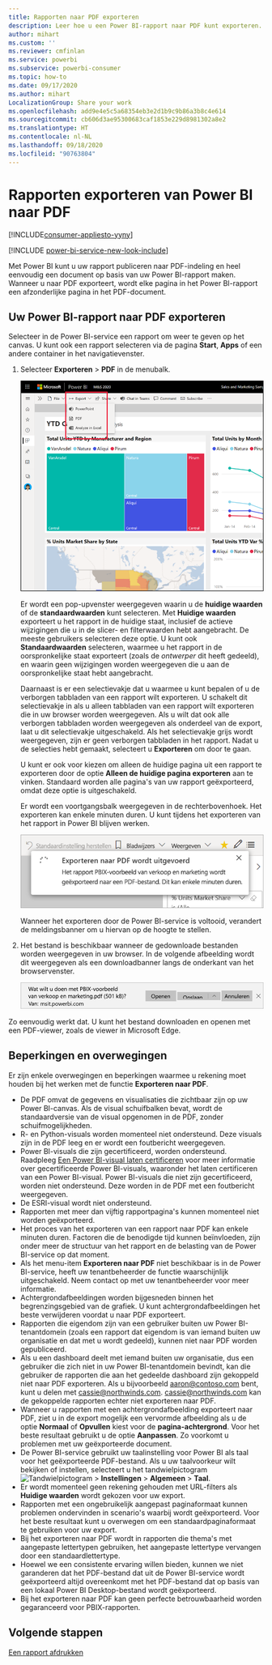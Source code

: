 ```yaml
---
title: Rapporten naar PDF exporteren
description: Leer hoe u een Power BI-rapport naar PDF kunt exporteren.
author: mihart
ms.custom: ''
ms.reviewer: cmfinlan
ms.service: powerbi
ms.subservice: powerbi-consumer
ms.topic: how-to
ms.date: 09/17/2020
ms.author: mihart
LocalizationGroup: Share your work
ms.openlocfilehash: add9e4e5c5a68354eb3e2d1b9c9b86a3b8c4e614
ms.sourcegitcommit: cb606d3ae95300683caf1853e229d8981302a8e2
ms.translationtype: HT
ms.contentlocale: nl-NL
ms.lasthandoff: 09/18/2020
ms.locfileid: "90763804"
---
```

# <a name="export-reports-from-power-bi-to-pdf"></a>Rapporten exporteren van Power BI naar PDF

[!INCLUDE[consumer-appliesto-yyny](../includes/consumer-appliesto-yyny.md)]

[!INCLUDE [power-bi-service-new-look-include](../includes/power-bi-service-new-look-include.md)]

Met Power BI kunt u uw rapport publiceren naar PDF-indeling en heel eenvoudig een document op basis van uw Power BI-rapport maken. Wanneer u naar PDF exporteert, wordt elke pagina in het Power BI-rapport een afzonderlijke pagina in het PDF-document.

## <a name="export-your-power-bi-report-to-pdf"></a>Uw Power BI-rapport naar PDF exporteren
Selecteer in de Power BI-service een rapport om weer te geven op het canvas. U kunt ook een rapport selecteren via de pagina **Start**, **Apps** of een andere container in het navigatievenster.

1. Selecteer **Exporteren** > **PDF** in de menubalk.

    ![Exporteren selecteren in de menubalk](media/end-user-pdf/power-bi-export-pdfs.png)

    Er wordt een pop-upvenster weergegeven waarin u de **huidige waarden** of de **standaardwaarden** kunt selecteren. Met **Huidige waarden** exporteert u het rapport in de huidige staat, inclusief de actieve wijzigingen die u in de slicer- en filterwaarden hebt aangebracht. De meeste gebruikers selecteren deze optie. U kunt ook **Standaardwaarden** selecteren, waarmee u het rapport in de oorspronkelijke staat exporteert (zoals de *ontwerper* dit heeft gedeeld), en waarin geen wijzigingen worden weergegeven die u aan de oorspronkelijke staat hebt aangebracht.
    
    Daarnaast is er een selectievakje dat u waarmee u kunt bepalen of u de verborgen tabbladen van een rapport wilt exporteren. U schakelt dit selectievakje in als u alleen tabbladen van een rapport wilt exporteren die in uw browser worden weergegeven. Als u wilt dat ook alle verborgen tabbladen worden weergegeven als onderdeel van de export, laat u dit selectievakje uitgeschakeld. Als het selectievakje grijs wordt weergegeven, zijn er geen verborgen tabbladen in het rapport. Nadat u de selecties hebt gemaakt, selecteert u **Exporteren** om door te gaan.
    
    U kunt er ook voor kiezen om alleen de huidige pagina uit een rapport te exporteren door de optie **Alleen de huidige pagina exporteren** aan te vinken.  Standaard worden alle pagina's van uw rapport geëxporteerd, omdat deze optie is uitgeschakeld.
    
    Er wordt een voortgangsbalk weergegeven in de rechterbovenhoek. Het exporteren kan enkele minuten duren. U kunt tijdens het exporteren van het rapport in Power BI blijven werken.

    ![Bericht over voortgang van exporteren](media/end-user-pdf/power-bi-export-progress.png)

    Wanneer het exporteren door de Power BI-service is voltooid, verandert de meldingsbanner om u hiervan op de hoogte te stellen.

2. Het bestand is beschikbaar wanneer de gedownloade bestanden worden weergegeven in uw browser. In de volgende afbeelding wordt dit weergegeven als een downloadbanner langs de onderkant van het browservenster.

    ![Locatie van het gedownloade bestand](media/end-user-pdf/power-bi-export-done.png)

Zo eenvoudig werkt dat. U kunt het bestand downloaden en openen met een PDF-viewer, zoals de viewer in Microsoft Edge.


## <a name="limitations-and-considerations"></a>Beperkingen en overwegingen
Er zijn enkele overwegingen en beperkingen waarmee u rekening moet houden bij het werken met de functie **Exporteren naar PDF**.

* De PDF omvat de gegevens en visualisaties die zichtbaar zijn op uw Power BI-canvas. Als de visual schuifbalken bevat, wordt de standaardversie van de visual opgenomen in de PDF, zonder schuifmogelijkheden.  
* R- en Python-visuals worden momenteel niet ondersteund. Deze visuals zijn in de PDF leeg en er wordt een foutbericht weergegeven. 
* Power BI-visuals die zijn gecertificeerd, worden ondersteund. Raadpleeg [Een Power BI-visual laten certificeren](../developer/visuals/power-bi-custom-visuals-certified.md) voor meer informatie over gecertificeerde Power BI-visuals, waaronder het laten certificeren van een Power BI-visual. Power BI-visuals die niet zijn gecertificeerd, worden niet ondersteund. Deze worden in de PDF met een foutbericht weergegeven.
* De ESRI-visual wordt niet ondersteund.
* Rapporten met meer dan vijftig rapportpagina's kunnen momenteel niet worden geëxporteerd.
* Het proces van het exporteren van een rapport naar PDF kan enkele minuten duren. Factoren die de benodigde tijd kunnen beïnvloeden, zijn onder meer de structuur van het rapport en de belasting van de Power BI-service op dat moment.
* Als het menu-item **Exporteren naar PDF** niet beschikbaar is in de Power BI-service, heeft uw tenantbeheerder de functie waarschijnlijk uitgeschakeld. Neem contact op met uw tenantbeheerder voor meer informatie.
* Achtergrondafbeeldingen worden bijgesneden binnen het begrenzingsgebied van de grafiek. U kunt achtergrondafbeeldingen het beste verwijderen voordat u naar PDF exporteert.
* Rapporten die eigendom zijn van een gebruiker buiten uw Power BI-tenantdomein (zoals een rapport dat eigendom is van iemand buiten uw organisatie en dat met u wordt gedeeld), kunnen niet naar PDF worden gepubliceerd.
* Als u een dashboard deelt met iemand buiten uw organisatie, dus een gebruiker die zich niet in uw Power BI-tenantdomein bevindt, kan die gebruiker de rapporten die aan het gedeelde dashboard zijn gekoppeld niet naar PDF exporteren. Als u bijvoorbeeld aaron@contoso.com bent, kunt u delen met cassie@northwinds.com. cassie@northwinds.com kan de gekoppelde rapporten echter niet exporteren naar PDF.
* Wanneer u rapporten met een achtergrondafbeelding exporteert naar PDF, ziet u in de export mogelijk een vervormde afbeelding als u de optie **Normaal** of **Opvullen** kiest voor de **pagina-achtergrond**. Voor het beste resultaat gebruikt u de optie **Aanpassen**. Zo voorkomt u problemen met uw geëxporteerde document.
* De Power BI-service gebruikt uw taalinstelling voor Power BI als taal voor het geëxporteerde PDF-bestand. Als u uw taalvoorkeur wilt bekijken of instellen, selecteert u het tandwielpictogram ![Tandwielpictogram](media/end-user-powerpoint/power-bi-settings-icon.png) > **Instellingen** > **Algemeen** > **Taal**.
* Er wordt momenteel geen rekening gehouden met URL-filters als **Huidige waarden** wordt gekozen voor uw export.
* Rapporten met een ongebruikelijk aangepast paginaformaat kunnen problemen ondervinden in scenario's waarbij wordt geëxporteerd. Voor het beste resultaat kunt u overwegen om een standaardpaginaformaat te gebruiken voor uw export.
* Bij het exporteren naar PDF wordt in rapporten die thema's met aangepaste lettertypen gebruiken, het aangepaste lettertype vervangen door een standaardlettertype.
* Hoewel we een consistente ervaring willen bieden, kunnen we niet garanderen dat het PDF-bestand dat uit de Power BI-service wordt geëxporteerd altijd overeenkomt met het PDF-bestand dat op basis van een lokaal Power BI Desktop-bestand wordt geëxporteerd.
* Bij het exporteren naar PDF kan geen perfecte betrouwbaarheid worden gegaranceerd voor PBIX-rapporten.

## <a name="next-steps"></a>Volgende stappen
[Een rapport afdrukken](end-user-print.md)
